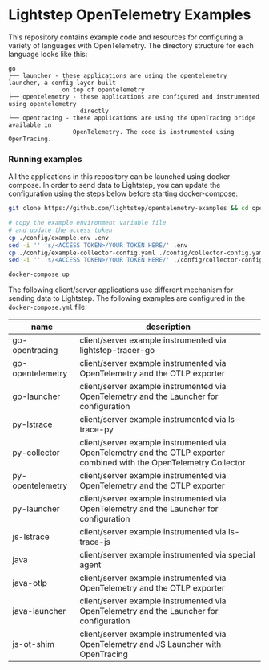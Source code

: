 # Lightstep OpenTelemetry Examples

This repository contains example code and resources for configuring a variety of languages with OpenTelemetry. The directory structure for each language looks like this:

```
go
├── launcher - these applications are using the opentelemetry launcher, a config layer built
               on top of opentelemetry
├── opentelemetry - these applications are configured and instrumented using opentelemetry
                    directly
└── opentracing - these applications are using the OpenTracing bridge available in
                  OpenTelemetry. The code is instrumented using OpenTracing.
```

### Running examples

All the applications in this repository can be launched using docker-compose. In order to send data to Lightstep, you can update the configuration using the steps below before starting docker-compose:

```bash
git clone https://github.com/lightstep/opentelemetry-examples && cd opentelemetry-examples

# copy the example environment variable file
# and update the access token
cp ./config/example.env .env
sed -i '' 's/<ACCESS TOKEN>/YOUR TOKEN HERE/' .env
cp ./config/example-collector-config.yaml ./config/collector-config.yaml
sed -i '' 's/<ACCESS TOKEN>/YOUR TOKEN HERE/' ./config/collector-config.yaml

docker-compose up
```

The following client/server applications use different mechanism for sending data to Lightstep. The following examples are configured in the `docker-compose.yml` file:

| name             | description                                                  |
| ---------------- | ------------------------------------------------------------ |
| go-opentracing   | client/server example instrumented via lightstep-tracer-go   |
| go-opentelemetry | client/server example instrumented via OpenTelemetry and the OTLP exporter |
| go-launcher      | client/server example instrumented via OpenTelemetry and the Launcher for configuration |
| py-lstrace       | client/server example instrumented via ls-trace-py           |
| py-collector     | client/server example instrumented via OpenTelemetry and the OTLP exporter combined with the OpenTelemetry Collector |
| py-opentelemetry | client/server example instrumented via OpenTelemetry and the OTLP exporter |
| py-launcher      | client/server example instrumented via OpenTelemetry and the Launcher for configuration |
| js-lstrace       | client/server example instrumented via ls-trace-js           |
| java             | client/server example instrumented via special agent         |
| java-otlp        | client/server example instrumented via OpenTelemetry and the OTLP exporter |
| java-launcher    | client/server example instrumented via OpenTelemetry and the Launcher for configuration |
| js-ot-shim       | client/server example instrumented via OpenTelemetry and JS Launcher with OpenTracing |

### 
